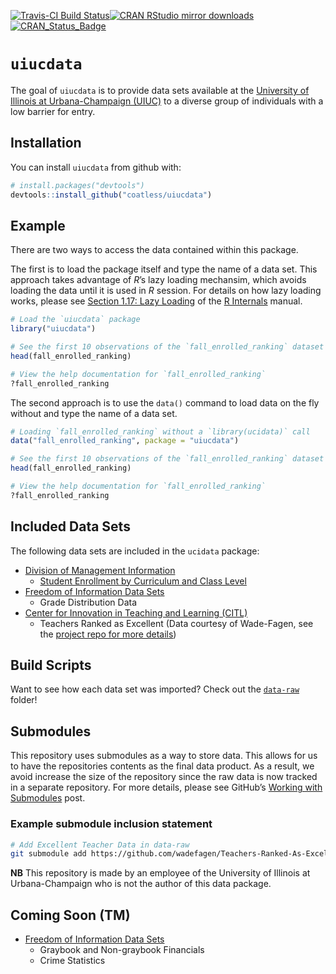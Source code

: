 
<!-- README.md is generated from README.Rmd. Please edit that file -->

[![Travis-CI Build
Status](https://travis-ci.org/coatless/uiucdata.svg?branch=master)](https://travis-ci.org/coatless/uiucdata)[![CRAN
RStudio mirror
downloads](http://cranlogs.r-pkg.org/badges/uiucdata)](http://www.r-pkg.org/pkg/uiucdata)
[![CRAN\_Status\_Badge](http://www.r-pkg.org/badges/version/uiucdata)](https://cran.r-project.org/package=uiucdata)

# `uiucdata`

The goal of `uiucdata` is to provide data sets available at the
[University of Illinois at Urbana-Champaign
(UIUC)](http://illinois.edu/) to a diverse group of individuals with a
low barrier for entry.

## Installation

You can install `uiucdata` from github with:

``` r
# install.packages("devtools")
devtools::install_github("coatless/uiucdata")
```

## Example

There are two ways to access the data contained within this package.

The first is to load the package itself and type the name of a data set.
This approach takes advantage of *R*’s lazy loading mechansim, which
avoids loading the data until it is used in *R* session. For details on
how lazy loading works, please see [Section 1.17: Lazy
Loading](https://cran.r-project.org/doc/manuals/r-release/R-ints.html#Lazy-loading)
of the [R
Internals](https://cran.r-project.org/doc/manuals/r-release/R-ints.html)
manual.

``` r
# Load the `uiucdata` package
library("uiucdata")

# See the first 10 observations of the `fall_enrolled_ranking` dataset
head(fall_enrolled_ranking)

# View the help documentation for `fall_enrolled_ranking`
?fall_enrolled_ranking
```

The second approach is to use the `data()` command to load data on the
fly without and type the name of a data set.

``` r
# Loading `fall_enrolled_ranking` without a `library(ucidata)` call
data("fall_enrolled_ranking", package = "uiucdata")

# See the first 10 observations of the `fall_enrolled_ranking` dataset
head(fall_enrolled_ranking)

# View the help documentation for `fall_enrolled_ranking`
?fall_enrolled_ranking
```

## Included Data Sets

The following data sets are included in the `ucidata` package:

  - [Division of Management Information](http://www.dmi.illinois.edu/)
      - [Student Enrollment by Curriculum and Class
        Level](http://www.dmi.illinois.edu/stuenr/#class)
  - [Freedom of Information Data
    Sets](https://www.uillinois.edu/cms/One.aspx?portalId=1324&pageId=171041)
      - Grade Distribution Data
  - [Center for Innovation in Teaching and Learning
    (CITL)](http://citl.illinois.edu/)
      - Teachers Ranked as Excellent (Data courtesy of Wade-Fagen, see
        the [project repo for more
        details](https://github.com/wadefagen/Teachers-Ranked-As-Excellent-UIUC))

## Build Scripts

Want to see how each data set was imported? Check out the
[`data-raw`](https://github.com/coatless/uiucdata/tree/master/data-raw)
folder\!

## Submodules

This repository uses submodules as a way to store data. This allows for
us to have the repositories contents as the final data product. As a
result, we avoid increase the size of the repository since the raw data
is now tracked in a separate repository. For more details, please see
GitHub’s [Working with
Submodules](https://github.com/blog/2104-working-with-submodules) post.

### Example submodule inclusion statement

``` bash
# Add Excellent Teacher Data in data-raw
git submodule add https://github.com/wadefagen/Teachers-Ranked-As-Excellent-UIUC data-raw/excellent-teachers
```

**NB** This repository is made by an employee of the University of
Illinois at Urbana-Champaign who is not the author of this data package.

## Coming Soon (TM)

  - [Freedom of Information Data
    Sets](https://www.uillinois.edu/cms/One.aspx?portalId=1324&pageId=171041)
      - Graybook and Non-graybook Financials
      - Crime Statistics
